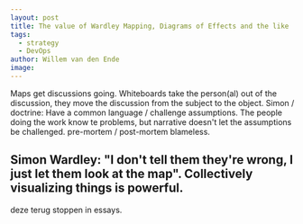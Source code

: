 ```yaml
---
layout: post
title: The value of Wardley Mapping, Diagrams of Effects and the like
tags:
  - strategy
  - DevOps
author: Willem van den Ende
image:
---
```


Maps get discussions going. Whiteboards take the person(al) out of the
discussion, they move the discussion from the subject to the object. Simon /
doctrine: Have a common language / challenge assumptions. The people doing the
work know te problems, but narrative doesn't let the assumptions be challenged.
pre-mortem / post-mortem blameless.

Simon Wardley: "I don't tell them they're wrong, I just let them look at the map". Collectively visualizing things is powerful.
----
deze terug stoppen in essays.
